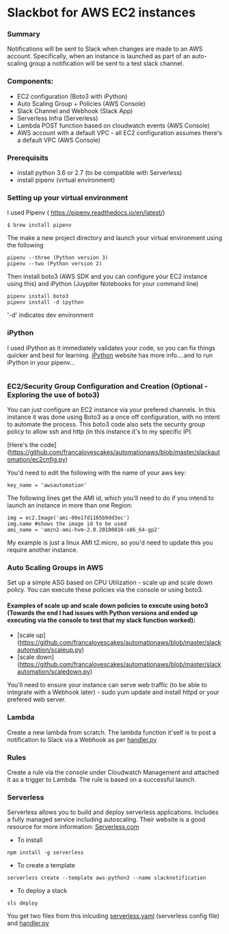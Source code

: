 # Slackbot for AWS EC2 instances


### Summary
Notifications will be sent to Slack when changes are made to an AWS account. Specifically, when an instance is launched as part of an auto-scaling group a notification will be sent to a test slack channel.

### Components:
- EC2 configuration (Boto3 with iPython)
- Auto Scaling Group + Policies (AWS Console)
- Slack Channel and Webhook (Slack App)
- Serverless Infra (Serverless)
- Lambda POST function based on cloudwatch events (AWS Console)
- AWS account with a default VPC - all EC2 configuration assumes there's a default VPC (AWS Console)

### Prerequisits
- install python 3.6 or 2.7 (to be compatible with Serverless)
- install pipenv (virtual environment)

### Setting up your virtual environment
I used Pipenv ( https://pipenv.readthedocs.io/en/latest/)
``` 
$ brew install pipenv
``` 
The make a new project directory and launch your virtual environment using the following
``` 
pipenv --three (Python version 3)
pipenv --two (Python version 2)
 ``` 
Then install boto3 (AWS SDK and you can configure your EC2 instance using this) and iPython (Juypiter Notebooks for your command line)
``` 
pipenv install boto3
pipenv install -d ipython 
 ```
 '-d' indicates dev environment
 
 ### iPython
 I used iPython as it immediately validates your code, so you can fix things quicker and best for learning. 
 [iPython](https://ipython.org/) website has more info....and to run iPython in your pipenv...

```pipenv run ipython
```


### EC2/Security Group Configuration and Creation (Optional - Exploring the use of boto3)
You can just configure an EC2 instance via your prefered channels. In this instance it was done using Boto3 as a once off configuration, with no intent to automate the process. This boto3 code also sets the security group policy to allow ssh and http (in this instance it's to my specific IP).

[Here's the code] (https://github.com/francalovescakes/automationaws/blob/master/slackautomation/ec2cnfig.py)

You'd need to edit the following with the name of your aws key:
``` 
key_name = 'awsautomation'
``` 

The following lines get the AMI id, which you'll need to do if you intend to launch an instance in more than one Region:
``` 
img = ec2.Image('ami-00e17d1165b9dd3ec')
img.name #shows the image id to be used
ami_name = 'amzn2-ami-hvm-2.0.20180810-x86_64-gp2' 
 ``` 
My example is just a linux AMI t2.micro, so you'd need to update this you require another instance.


### Auto Scaling Groups in AWS
Set up a simple ASG based on CPU Utilization - scale up and scale down policy. You can execute these policies via the console or using boto3.

#### Examples of scale up and scale down policies to execute using boto3 (Towards the end I had issues with Python versions and ended up executing via the console to test that my slack function worked):
- [scale up] (https://github.com/francalovescakes/automationaws/blob/master/slackautomation/scaleup.py) 
- [scale down] (https://github.com/francalovescakes/automationaws/blob/master/slackautomation/scaledown.py)

You'll need to ensure your instance can serve web traffic (to be able to integrate with a Webhook later) - sudo yum update and install httpd or your prefered web server.


### Lambda
Create a new lambda from scratch. The lambda function it'self is to post a notification to Slack via a Webhook as per [handler.py](https://github.com/francalovescakes/automationaws/blob/master/slackautomation/notifier/handler.py) 

### Rules
Create a rule via the console under Cloudwatch Management and attached it as a trigger to Lambda. The rule is based on a successful launch.

### Serverless
Serverless allows you to build and deploy serverless applications. Includes a fully managed service including autoscaling. Their website is a good resource for more information: [Serverless.com](https://serverless.com/)
- To install
``` 
npm install -g serverless
```
- To create a template
``` 
serverless create --template aws-python3 --name slacknotification
```
- To deploy a stack
```
sls deploy
```
You get two files from this inlcuding [serverless.yaml](https://github.com/francalovescakes/automationaws/blob/master/slackautomation/notifier/serverless.yml) (serverless config file) and [handler.py](https://github.com/francalovescakes/automationaws/blob/master/slackautomation/notifier/handler.py)

